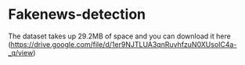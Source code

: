# Fakenews-detection

The dataset takes up 29.2MB of space and you can download it here (https://drive.google.com/file/d/1er9NJTLUA3qnRuyhfzuN0XUsoIC4a-_q/view)
